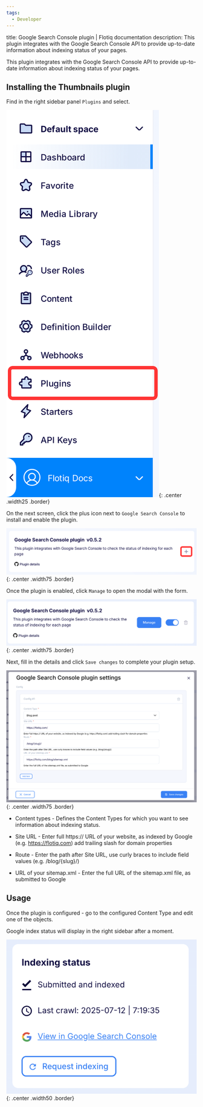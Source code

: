 ```yaml
---
tags:
  - Developer
---
```


title: Google Search Console plugin | Flotiq documentation
description: This plugin integrates with the Google Search Console API to provide up-to-date information about indexing status of your pages.

This plugin integrates with the Google Search Console API to provide up-to-date information about indexing status of your pages.

## Installing the Thumbnails plugin

Find in the right sidebar panel `Plugins` and select.

![Flotiq plugins](images/sidebar-plugins.png){: .center .width25 .border}

On the next screen, click the plus icon next to `Google Search Console` to install and enable the plugin.

![Install Google Search Console plugin](images/google-search-console/install.png){: .center .width75 .border}

Once the plugin is enabled, click `Manage` to open the modal with the form.

![Manage Google Search Console](images/google-search-console/manage.png){: .center .width75 .border}

Next, fill in the details and click `Save changes` to complete your plugin setup.

![Setting up Google Search Console integration in Flotiq](images/google-search-console/settings.png){: .center .width75 .border}

* Content types - Defines the Content Types for which you want to see information about indexing status.

* Site URL - Enter full https:// URL of your website, as indexed by Google (e.g. https://flotiq.com) add trailing slash for domain properties

* Route - Enter the path after Site URL, use curly braces to include field values (e.g. /blog/{slug}/)

* URL of your sitemap.xml - Enter the full URL of the sitemap.xml file, as submitted to Google

## Usage

Once the plugin is configured - go to the configured Content Type and edit one of the objects.

Google index status will display in the right sidebar after a moment.

![Google Search Console integration in Flotiq](images/google-search-console/form.png){: .center .width50 .border}